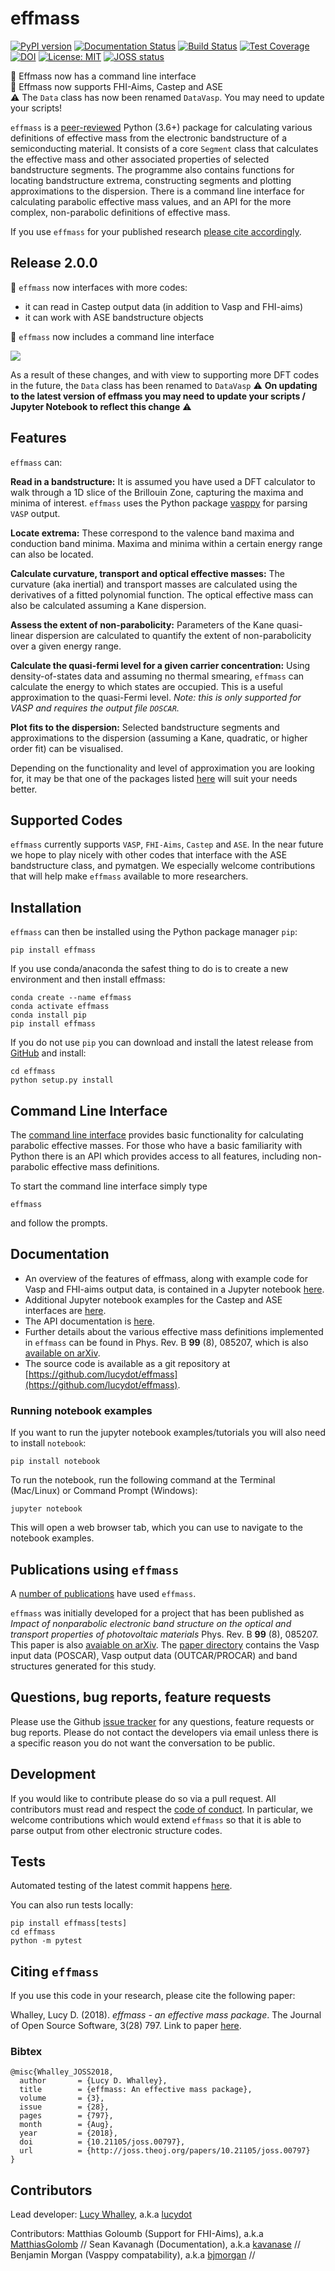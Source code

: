 # effmass

[![PyPI version](https://badge.fury.io/py/effmass.svg)](https://badge.fury.io/py/effmass)
[![Documentation Status](https://readthedocs.org/projects/effmass/badge/?version=latest)](https://effmass.readthedocs.io/en/latest/?badge=latest)
[![Build Status](https://travis-ci.com/lucydot/effmass.svg?branch=master)](https://travis-ci.com/lucydot/effmass)
[![Test Coverage](https://codeclimate.com/github/lucydot/effmass/badges/coverage.svg)](https://codeclimate.com/github/lucydot/effmass/coverage)
[![DOI](https://zenodo.org/badge/136037407.svg)](https://zenodo.org/badge/latestdoi/136037407)
[![License: MIT](https://img.shields.io/badge/License-MIT-yellow.svg)](https://opensource.org/licenses/MIT)
[![JOSS status](http://joss.theoj.org/papers/389754561f0710b756514b8cb9ac0e6a/status.svg)](http://joss.theoj.org/papers/389754561f0710b756514b8cb9ac0e6a)

💃 Effmass now has a command line interface  
💃 Effmass now supports FHI-Aims, Castep and ASE  
⚠️ The `Data` class has now been renamed `DataVasp`. You may need to update your scripts!

`effmass` is a [peer-reviewed](https://joss.theoj.org/papers/10.21105/joss.00797) Python (3.6+) package for calculating various definitions of effective mass from the electronic bandstructure of a semiconducting material. It consists of a core `Segment` class that calculates the effective mass and other associated properties of selected bandstructure segments. The programme also contains functions for locating bandstructure extrema, constructing segments and plotting approximations to the dispersion. There is a command line interface for calculating parabolic effective mass values, and an API for the more complex, non-parabolic definitions of effective mass.

If you use `effmass` for your published research [please cite accordingly](#citing-effmass).

## Release 2.0.0

💃 `effmass` now interfaces with more codes:
- it can read in Castep output data (in addition to Vasp and FHI-aims)
- it can work with ASE bandstructure objects

💃 `effmass` now includes a command line interface

![](./cli2.gif)  

As a result of these changes, and with view to supporting more DFT codes in the future, the `Data` class has been renamed to `DataVasp` ⚠️ **On updating to the latest version of effmass you may need to update your scripts / Jupyter Notebook to reflect this change** ⚠️

## Features

`effmass` can:

**Read in a bandstructure:**
It is assumed you have used a DFT calculator to walk through a 1D slice of the Brillouin Zone, capturing the maxima and minima of interest. `effmass` uses the Python package [vasppy](https://github.com/bjmorgan/vasppy) for parsing `VASP` output.

**Locate extrema:**
These correspond to the valence band maxima and conduction band minima. Maxima and minima within a certain energy range can also be located.

**Calculate curvature, transport and optical effective masses:**
The curvature (aka inertial) and transport masses are calculated using the derivatives of a fitted polynomial function. The optical effective mass can also be calculated assuming a Kane dispersion.

**Assess the extent of non-parabolicity:**
Parameters of the Kane quasi-linear dispersion are calculated to quantify the extent of non-parabolicity over a given energy range. 

**Calculate the quasi-fermi level for a given carrier concentration:**
Using density-of-states data and assuming no thermal smearing, `effmass` can calculate the energy to which states are occupied. This is a useful approximation to the quasi-Fermi level. *Note: this is only supported for VASP and requires the output file `DOSCAR`.* 

**Plot fits to the dispersion:**
Selected bandstructure segments and approximations to the dispersion (assuming a Kane, quadratic, or higher order fit) can be visualised.

Depending on the functionality and level of approximation you are looking for, 
it may be that one of the packages listed [here](https://effmass.readthedocs.io/en/latest/Related%20packages.html) will suit your needs better.

## Supported Codes

`effmass` currently supports `VASP`, `FHI-Aims`, `Castep` and `ASE`. In the near future we hope to play nicely with other codes that interface with the ASE bandstructure class, and pymatgen. We especially welcome contributions that will help make `effmass` available to more researchers.

## Installation

`effmass` can then be installed using the Python package manager `pip`:

```
pip install effmass
```

If you use conda/anaconda the safest thing to do is to create a new environment and then install effmass:

```
conda create --name effmass
conda activate effmass
conda install pip
pip install effmass
```

If you do not use `pip` you can download and install the latest release from [GitHub](https://github.com/lucydot/effmass/releases) and install:
```
cd effmass
python setup.py install
```

## Command Line Interface

The [command line interface](#Installation) provides basic functionality for calculating parabolic effective masses.
For those who have a basic familiarity with Python there is an API which provides access to all features, including non-parabolic effective mass definitions. 

To start the command line interface simply type

```
effmass
```

and follow the prompts.

## Documentation

- An overview of the features of effmass, along with example code for Vasp and FHI-aims output data, is contained in a Jupyter notebook [here](https://nbviewer.jupyter.org/github/lucydot/effmass/blob/master/Tutorial.ipynb).
- Additional Jupyter notebook examples for the Castep and ASE interfaces are [here](https://nbviewer.jupyter.org/github/lucydot/effmass/blob/master/tests/Castep_ASE_interface.ipynb).
- The API documentation is [here](https://effmass.readthedocs.io/en/latest/).
- Further details about the various effective mass definitions implemented in `effmass` can be found in Phys. Rev. B **99** (8), 085207, which is also [available on arXiv](https://arxiv.org/pdf/1811.02281.pdf).
- The source code is available as a git repository at [https://github.com/lucydot/effmass](https://github.com/lucydot/effmass).

### Running notebook examples

If you want to run the jupyter notebook examples/tutorials you will also need to install `notebook`:

```
pip install notebook
```

To run the notebook, run the following command at the Terminal (Mac/Linux) or Command Prompt (Windows):

``` 
jupyter notebook
```

This will open a web browser tab, which you can use to navigate to the notebook examples.

## Publications using `effmass`

A [number of publications](https://scholar.google.co.uk/scholar?oi=bibs&hl=en&cites=12032412581356217625) have used `effmass`.

`effmass` was initially developed for a project that has been published as *Impact of nonparabolic electronic band structure on the optical and transport properties of photovoltaic materials*  Phys. Rev. B **99** (8), 085207. This paper is also [avaiable on arXiv](https://arxiv.org/pdf/1811.02281.pdf). The [paper directory](https://github.com/lucydot/effmass/paper) contains the Vasp input data (POSCAR), Vasp output data (OUTCAR/PROCAR) and band structures generated for this study.

## Questions, bug reports, feature requests

Please use the Github [issue tracker](https://github.com/lucydot/effmass/issues/) for any questions, feature requests or bug reports. Please do not contact the developers via email unless there is a specific reason you do not want the conversation to be public.

## Development

If you would like to contribute please do so via a pull request. All contributors must read and respect the [code of conduct](https://github.com/lucydot/effmass/blob/master/CODE_OF_CONDUCT.md). In particular, we welcome contributions which would extend `effmass` so that it is able to parse output from other electronic structure codes. 

## Tests

Automated testing of the latest commit happens [here](https://travis-ci.com/lucydot/effmass).

You can also run tests locally:
```
pip install effmass[tests]
cd effmass
python -m pytest
```

## Citing `effmass`

If you use this code in your research, please cite the following paper:

Whalley, Lucy D. (2018). *effmass - an effective mass package*. The Journal of Open Source Software, 3(28) 797.
Link to paper [here](https://joss.theoj.org/papers/10.21105/joss.00797).

### Bibtex

```
@misc{Whalley_JOSS2018,
  author       = {Lucy D. Whalley},
  title        = {effmass: An effective mass package},
  volume       = {3},
  issue        = {28},
  pages        = {797},
  month        = {Aug},
  year         = {2018},
  doi          = {10.21105/joss.00797},
  url          = {http://joss.theoj.org/papers/10.21105/joss.00797}
}
```

## Contributors

Lead developer: 
[Lucy Whalley](https://lucydot.github.io), a.k.a [lucydot](https://github.com/lucydot)

Contributors: 
Matthias Goloumb (Support for FHI-Aims), a.k.a [MatthiasGolomb](https://github.com/MatthiasGolomb) //
Sean Kavanagh (Documentation), a.k.a [kavanase](https://github.com/kavanase) //
Benjamin Morgan (Vasppy compatability), a.k.a [bjmorgan](bjmorgan) //


